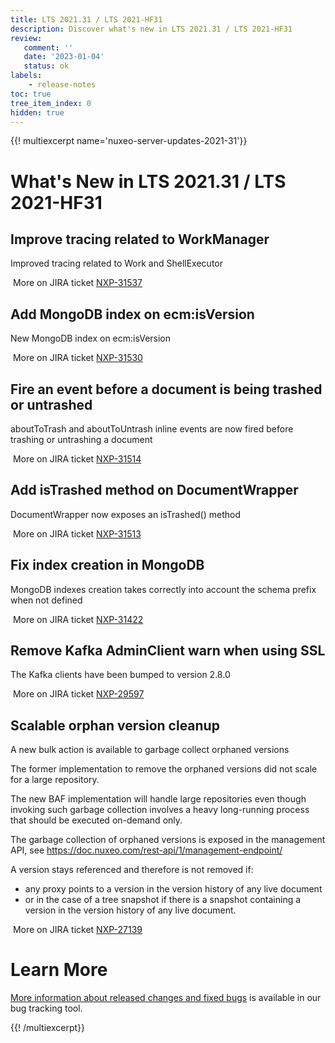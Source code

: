 ```yaml
---
title: LTS 2021.31 / LTS 2021-HF31
description: Discover what's new in LTS 2021.31 / LTS 2021-HF31
review:
   comment: ''
   date: '2023-01-04'
   status: ok
labels:
    - release-notes
toc: true
tree_item_index: 0
hidden: true
---
```


{{! multiexcerpt name='nuxeo-server-updates-2021-31'}}
# What's New in LTS 2021.31 / LTS 2021-HF31

## Improve tracing related to WorkManager

Improved tracing related to Work and ShellExecutor

<i class="fa fa-long-arrow-right" aria-hidden="true"></i>&nbsp;More on JIRA ticket [NXP-31537](https://jira.nuxeo.com/browse/NXP-31537)

## Add MongoDB index on ecm:isVersion

New MongoDB index on ecm:isVersion

<i class="fa fa-long-arrow-right" aria-hidden="true"></i>&nbsp;More on JIRA ticket [NXP-31530](https://jira.nuxeo.com/browse/NXP-31530)

## Fire an event before a document is being trashed or untrashed

aboutToTrash and aboutToUntrash inline events are now fired before trashing or untrashing a document

<i class="fa fa-long-arrow-right" aria-hidden="true"></i>&nbsp;More on JIRA ticket [NXP-31514](https://jira.nuxeo.com/browse/NXP-31514)

## Add isTrashed method on DocumentWrapper

DocumentWrapper now exposes an isTrashed() method

<i class="fa fa-long-arrow-right" aria-hidden="true"></i>&nbsp;More on JIRA ticket [NXP-31513](https://jira.nuxeo.com/browse/NXP-31513)

## Fix index creation in MongoDB

MongoDB indexes creation takes correctly into account the schema prefix when not defined

<i class="fa fa-long-arrow-right" aria-hidden="true"></i>&nbsp;More on JIRA ticket [NXP-31422](https://jira.nuxeo.com/browse/NXP-31422)

## Remove Kafka AdminClient warn when using SSL

The Kafka clients have been bumped to version 2.8.0

<i class="fa fa-long-arrow-right" aria-hidden="true"></i>&nbsp;More on JIRA ticket [NXP-29597](https://jira.nuxeo.com/browse/NXP-29597)

## Scalable orphan version cleanup

A new bulk action is available to garbage collect orphaned versions

The former implementation to remove the orphaned versions did not scale for a large repository.

The new BAF implementation will handle large repositories even though invoking such garbage collection involves a heavy long-running process that should be executed on-demand only.

The garbage collection of orphaned versions  is exposed in the management API, see https://doc.nuxeo.com/rest-api/1/management-endpoint/

A version stays referenced and therefore is not removed if:
 - any proxy points to a version in the version history of any live document
 - or in the case of a tree snapshot if there is a snapshot containing a version in the version history of any live document.

<i class="fa fa-long-arrow-right" aria-hidden="true"></i>&nbsp;More on JIRA ticket [NXP-27139](https://jira.nuxeo.com/browse/NXP-27139)


# Learn More

[More information about released changes and fixed bugs](https://jira.nuxeo.com/secure/ReleaseNote.jspa?projectId=10011&version=21907) is available in our bug tracking tool.

{{! /multiexcerpt}}
